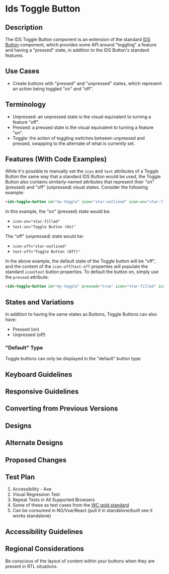 # Ids Toggle Button

## Description

The IDS Toggle Button component is an extension of the standard [IDS Button](../ids-button/README.md) component, which provides some API around "toggling" a feature and having a "pressed" state, in addition to the IDS Button's standard features.

## Use Cases

- Create buttons with "pressed" and "unpressed" states, which represent an action being toggled "on" and "off".

## Terminology

- Unpressed: an unpressed state is the visual equivalent to turning a feature "off".
- Pressed: a pressed state is the visual equivalent to turning a feature "on".
- Toggle: the action of toggling switches between unpressed and pressed, swapping to the alternate of what is currently set.

## Features (With Code Examples)

While it's possible to manually set the `icon` and `text` attributes of a Toggle Button the same way that a standard IDS Button would be used, the Toggle Button also contains similarly-named attributes that represent their "on" (pressed) and "off" (unpressed) visual states. Consider the following example:

```html
<ids-toggle-button id="my-toggle" icon="star-outlined" icon-on="star-filled" icon-off="star-outlined" text-off="Toggle Button (Off)" text-on="Toggle Button (On)"></ids-toggle-button>
```

In this example, the "on" (pressed) state would be:

- `icon-on="star-filled"`
- `text-on="Toggle Button (On)"`

The "off" (unpressed) state would be:

- `icon-off="star-outlined"`
- `text-off="Toggle Button (Off)"`

In the above example, the default state of the Toggle button will be "off", and the content of the `icon-off`/`text-off` properties will populate the standard `icon`/`text` button properties.  To default the button on, simply use the `pressed` attribute:

```html
<ids-toggle-button id="my-toggle" pressed="true" icon="star-filled" icon-on="star-filled" icon-off="star-outlined" text-off="Toggle Button (Off)" text-on="Toggle Button (On)"></ids-toggle-button>
```

## States and Variations

In addition to having the same states as Buttons, Toggle Buttons can also have:

- Pressed (on)
- Unpressed (off)

### "Default" Type

Toggle buttons can only be displayed in the "default" button type

## Keyboard Guidelines

## Responsive Guidelines

## Converting from Previous Versions

## Designs

## Alternate Designs

## Proposed Changes

## Test Plan

1. Accessibility - Axe
1. Visual Regression Test
1. Repeat Tests in All Supported Browsers
1. Some of these as test cases from the [WC gold standard](https://github.com/webcomponents/gold-standard/wiki#api)
1. Can be consumed in NG/Vue/React (pull it in standalone/built see it works standalone)

## Accessibility Guidelines

## Regional Considerations

Be conscious of the layout of content within your buttons when they are present in RTL situations.
